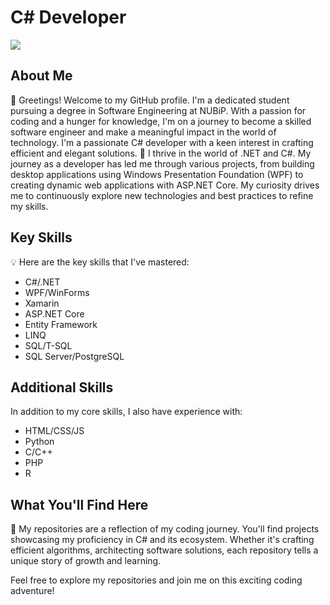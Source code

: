 # C# Developer

[![](https://visitcount.itsvg.in/api?id=RomaPLETiuk&icon=5&color=3)](https://visitcount.itsvg.in) 

## About Me

👋 Greetings! Welcome to my GitHub profile. I'm a dedicated student pursuing a degree in Software Engineering at NUBiP. With a passion for coding and a hunger for knowledge, I'm on a journey to become a skilled software engineer and make a meaningful impact in the world of technology. I'm a passionate C# developer with a keen interest in crafting efficient and elegant solutions.
🚀 I thrive in the world of .NET and C#. My journey as a developer has led me through various projects, from building desktop applications using Windows Presentation Foundation (WPF) to creating dynamic web applications with ASP.NET Core. My curiosity drives me to continuously explore new technologies and best practices to refine my skills.

## Key Skills

💡 Here are the key skills that I've mastered:

- C#/.NET 
- WPF/WinForms
- Xamarin
- ASP.NET Core
- Entity Framework
- LINQ
- SQL/T-SQL
- SQL Server/PostgreSQL

## Additional Skills

In addition to my core skills, I also have experience with:

- HTML/CSS/JS
- Python
- C/C++
- PHP
- R

## What You'll Find Here

📁 My repositories are a reflection of my coding journey. You'll find projects showcasing my proficiency in C# and its ecosystem. Whether it's crafting efficient algorithms, architecting software solutions, each repository tells a unique story of growth and learning.



Feel free to explore my repositories and join me on this exciting coding adventure!
